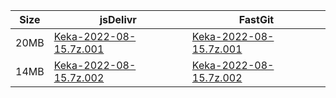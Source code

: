 |    Size   |     jsDelivr  | FastGit |
|  ---  |  ---  |  ---  |
| 20MB | [Keka-2022-08-15.7z.001](https://cdn.jsdelivr.net/gh/mainians/Keka@main/Keka-2022-08-15.7z.001) | [Keka-2022-08-15.7z.001](https://raw.fastgit.org/mainians/Keka/main/Keka-2022-08-15.7z.001) |
| 14MB | [Keka-2022-08-15.7z.002](https://cdn.jsdelivr.net/gh/mainians/Keka@main/Keka-2022-08-15.7z.002) | [Keka-2022-08-15.7z.002](https://raw.fastgit.org/mainians/Keka/main/Keka-2022-08-15.7z.002) |
